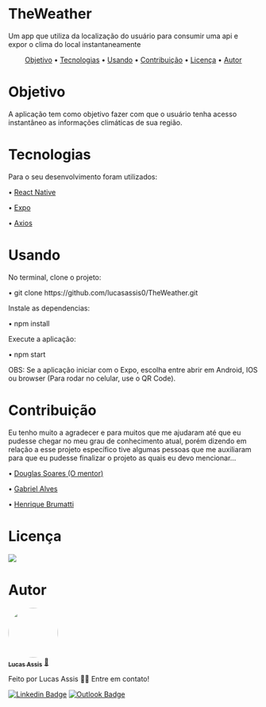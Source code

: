 # TheWeather
Um app que utiliza da localização do usuário para consumir uma api e expor o clima do local instantaneamente

<p align="center">
 <a href="#objetivo">Objetivo</a> •
 <a href="#tecnologias">Tecnologias</a> • 
 <a href="#usando">Usando</a> • 
 <a href="#contribuição">Contribuição</a> • 
 <a href="#licença">Licença</a> • 
 <a href="#autor">Autor</a>
</p>

# Objetivo
A aplicação tem como objetivo fazer com que o usuário tenha acesso instantâneo as informações climáticas de sua região.

# Tecnologias
<p>Para o seu desenvolvimento foram utilizados:</p>
<p>• <a href="https://reactnative.dev/">React Native</a></p>
<p>• <a href="https://expo.io/">Expo</a></p>
<p>• <a href="https://github.com/axios/axios">Axios</a></p>

# Usando
<p>No terminal, clone o projeto:<p>
<p>• git clone https://github.com/lucasassis0/TheWeather.git<p>
<p>Instale as dependencias:<p>
<p>• npm install<p>
<p>Execute a aplicação:<p>
<p>• npm start<p>
<p>OBS: Se a aplicação iniciar com o Expo, escolha entre abrir em Android, IOS ou browser (Para rodar no celular, use o QR Code).<p>

# Contribuição
<p>Eu tenho muito a agradecer e para muitos que me ajudaram até que eu pudesse chegar no meu grau de conhecimento atual, porém dizendo em relação a esse projeto específico tive algumas pessoas que me auxiliaram para que eu pudesse finalizar o projeto as quais eu devo mencionar...<p>
<p>• <a href="https://www.linkedin.com/in/douglas-soares-sd/">Douglas Soares (O mentor)</a><p>
<p>• <a href="https://www.linkedin.com/in/gabriel-alves-53643a195/">Gabriel Alves</a><p>
<p>• <a href="https://www.linkedin.com/in/henriquebrumatti/">Henrique Brumatti</a><p>

# Licença
<img src="https://img.shields.io/github/license/lucasassis0/TheWeather" >

# Autor

<a href="https://www.linkedin.com/in/lucasgassis1/">
 <img style="border-radius: 50%;" src="https://media-exp1.licdn.com/dms/image/C4D03AQFkiAXuUX4IYg/profile-displayphoto-shrink_200_200/0?e=1601510400&v=beta&t=mCwO1_yW1QB_8E-KOxzF6vUhDvUfyBGWbJQfwF-OFNM" width="100px;" alt=""/>
 <br />
 <sub><b>Lucas Assis</b></sub></a> <a href="https://www.linkedin.com/in/lucasgassis1/" title="Linkedin">🚀</a>


Feito por Lucas Assis 👋🏽 Entre em contato!

[![Linkedin Badge](https://img.shields.io/badge/-Lucas-blue?style=flat-square&logo=Linkedin&logoColor=white&link=https://www.linkedin.com/in/lucasgassis1/)](https://www.linkedin.com/in/lucasgassis1/) 
[![Outlook Badge](https://img.shields.io/badge/-lucas.assis_@hotmail.com-c14438?style=flat-square&logo=Outlook&logoColor=white&link=mailto:lucas.assis_@hotmail.com)](mailto:lucas.assis_@hotmail.com)
